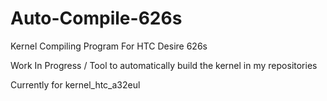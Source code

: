 # Auto-Compile-626s
Kernel Compiling Program For HTC Desire 626s 

Work In Progress / Tool to automatically build the kernel in my repositories

Currently for kernel_htc_a32eul
